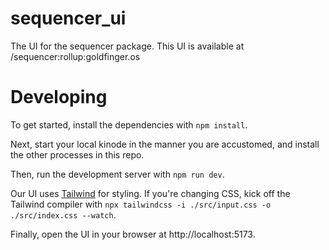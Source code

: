 # sequencer_ui

The UI for the sequencer package. This UI is available at /sequencer:rollup:goldfinger.os

# Developing

To get started, install the dependencies with `npm install`.

Next, start your local kinode in the manner you are accustomed, and install the other processes in this repo.

Then, run the development server with `npm run dev`.

Our UI uses [Tailwind](https://tailwindcss.com/) for styling. 
If you're changing CSS, kick off the Tailwind compiler with `npx tailwindcss -i ./src/input.css -o ./src/index.css --watch`.

Finally, open the UI in your browser at http://localhost:5173. 

